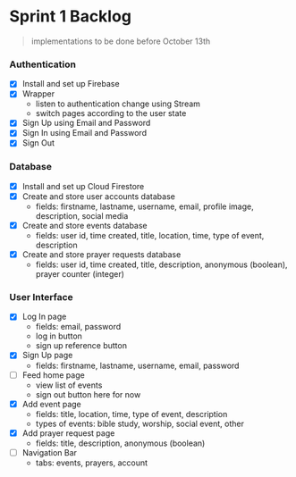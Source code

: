 <!-- @format -->

# Sprint 1 Backlog

> implementations to be done before October 13th

### Authentication

- [x] Install and set up Firebase
- [x] Wrapper
  - listen to authentication change using Stream
  - switch pages according to the user state
- [x] Sign Up using Email and Password
- [x] Sign In using Email and Password
- [x] Sign Out

### Database

- [x] Install and set up Cloud Firestore
- [x] Create and store user accounts database
  - fields: firstname, lastname, username, email, profile image, description, social media
- [x] Create and store events database
  - fields: user id, time created, title, location, time, type of event, description
- [x] Create and store prayer requests database
  - fields: user id, time created, title, description, anonymous (boolean), prayer counter (integer)

### User Interface

- [x] Log In page
  - fields: email, password
  - log in button
  - sign up reference button
- [x] Sign Up page
  - fields: firstname, lastname, username, email, password
- [ ] Feed home page
  - view list of events
  - sign out button here for now
- [x] Add event page
  - fields: title, location, time, type of event, description
  - types of events: bible study, worship, social event, other
- [x] Add prayer request page
  - fields: title, description, anonymous (boolean)
- [ ] Navigation Bar
  - tabs: events, prayers, account
